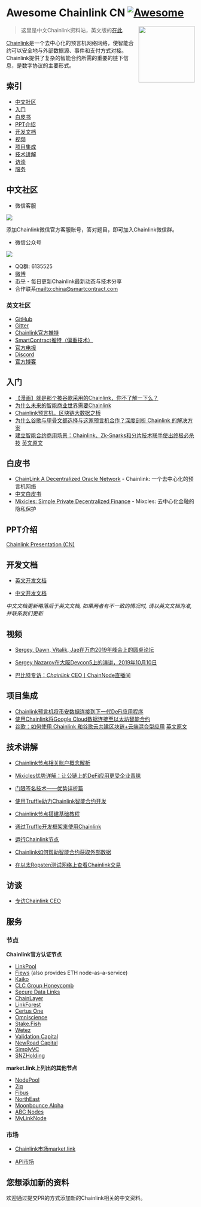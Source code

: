 # Awesome Chainlink CN [![Awesome](https://cdn.rawgit.com/sindresorhus/awesome/d7305f38d29fed78fa85652e3a63e154dd8e8829/media/badge.svg)](https://github.com/sindresorhus/awesome)


[<img src="img/chainlink-logo.png" align="right" width="150">](https://chain.link/)


> 这里是中文Chainlink资料站，英文版的[在此](https://github.com/JohannEid/awesome-chainlink)

[Chainlink](https://chain.link)是一个去中心化的预言机网络网络，使智能合约可以安全地与外部数据源、事件和支付方式对接。Chainlink提供了复杂的智能合约所需的重要的链下信息，是数字协议的主要形式。



## 索引


 - [中文社区](#中文社区) 
 - [入门](#入门)
 - [白皮书](#白皮书)
 - [PPT介绍](#PPT介绍)
 - [开发文档](#开发文档)
 - [视频](#视频)
 - [项目集成](#项目集成)
 - [技术讲解](#技术讲解)
 - [访谈](#访谈) 
 - [服务](#服务) 



## 中文社区

 - 微信客服

 ![](img/chainlink-wechat.jpg)

 添加Chainlink微信官方客服账号，答对题目，即可加入Chainlink微信群。


 - 微信公众号

 ![](img/chainlink-wechat-officalaccount.jpg)


 - QQ群: 6135525 
 - [微博](https://weibo.com/chainlinkofficial)
 - [币乎](https://bihu.com/people/1869894547) - 每日更新Chainlink最新动态与技术分享
 - 合作联系<mailto:china@smartcontract.com>



### 英文社区


 - [GitHub](https://github.com/smartcontractkit/chainlink)
 - [Gitter](https://gitter.im/smartcontractkit-chainlink/Lobby)
 - [Chainlink官方推特](https://twitter.com/chainlink)
 - [SmartContract推特（偏重技术）](https://twitter.com/Smart_Contract) 
 - [官方电报](https://t.me/chainlinkofficial)
 - [Discord](https://discordapp.com/invite/rCUqTAC)
 - [官方博客](https://blog.chain.link/)



## 入门

- [【漫画】就是那个被谷歌采用的Chainlink，你不了解一下么？](https://bihu.com/article/1172722061)
- [为什么未来的智能商业世界需要Chainlink](https://bihu.com/article/1925514357)
- [Chainlink预言机，区块链大数据之桥](https://bihu.com/article/1965176836)
- [为什么谷歌与甲骨文都选择与这家预言机合作？深度剖析 Chainlink 的解决方案](https://www.chainnews.com/articles/513626493124.htm)
- [建立智能合约商用场景：Chainlink、Zk-Snarks和分片技术联手使出终极必杀技](https://bihu.com/article/1242138347) [英文原文](https://medium.com/@rogerfeng/making-smart-contracts-work-for-business-how-chainlink-zk-snarks-sharding-finally-delivered-8f268af75ca2) 




## 白皮书

 - [ChainLink A Decentralized Oracle Network](https://link.smartcontract.com/whitepaper) - Chainlink: 一个去中心化的预言机网络
 - [中文白皮书](https://github.com/JohannEid/Chainlink_Chinese_Whitepaper/blob/master/Chainlink-%E4%B8%AD%E6%96%87%E7%99%BD%E7%9A%AE%E4%B9%A6.pdf)
 - [Mixicles: Simple Private Decentralized Finance](https://chain.link/mixicles.pdf) - Mixcles: 去中心化金融的隐私保护



 ## PPT介绍

[Chainlink Presentation (CN)](https://chain.link/presentations/chinese.pdf)




## 开发文档

 - [英文开发文档](https://docs.chain.link/docs)

 - [中文开发文档](https://chainlink-chinese.readme.io/docs/%E6%AC%A2%E8%BF%8E%E4%BD%BF%E7%94%A8chainlink)

*中文文档更新略落后于英文文档, 如果两者有不一致的情况时, 请以英文文档为准, 并联系我们更新*



## 视频



- [Sergey, Dawn, Vitalik, Jae在万向2019年峰会上的圆桌论坛](http://v.qq.com/x/page/j3006i6cgmv.html)

- [Sergey Nazarov在大阪Devcon5上的演讲，2019年10月10日](http://v.qq.com/x/page/r3007s7jrli.html)

- [巴比特专访：*Chainlink* CEO丨ChainNode直播间](https://v.qq.com/x/page/z30006omcm4.html)



## 项目集成



- [Chainlink预言机将币安数据连接到下一代DeFi应用程序](https://bihu.com/article/1341601142)
- [使用Chainlink将Google Cloud数据连接至以太坊智能合约](https://bihu.com/article/1001417257) 
- [谷歌：如何使用 Chainlink 和谷歌云共建区块链+云端混合型应用](https://bihu.com/article/1372182866) [英文原文](https://cloud.google.com/blog/products/data-analytics/building-hybrid-blockchain-cloud-applications-with-ethereum-and-google-cloud)





## 技术讲解

- [Chainlink节点相关账户概念解析](https://bihu.com/article/1914146585)

- [Mixicles优势详解：让公链上的DeFi应用更受企业青睐](https://bihu.com/article/1359132394)
- [门限签名技术——优势详析篇](https://bihu.com/article/1944495034)
- [使用Truffle助力Chainlink智能合约开发](https://bihu.com/article/1550174430)
- [Chainlink节点搭建基础教程](https://bihu.com/article/1839124817)
- [通过Truffle开发框架来使用Chainlink](https://bihu.com/article/1057437295)
- [运行Chainlink节点](https://bihu.com/article/1865395069)
- [Chainlink如何帮助智能合约获取外部数据](https://bihu.com/article/1730327208)
- [在以太Ropsten测试网络上查看Chainlink交易](https://bihu.com/article/1910154194) 



## 访谈



- [专访Chainlink CEO](https://bihu.com/article/1474575386)



## 服务



### 节点

**Chainlink官方认证节点** 

- [LinkPool](https://www.linkpool.io/)
- [Fiews](https://fiews.io/) (also provides ETH node-as-a-service)
- [Kaiko](https://www.kaiko.com/)
- [CLC Group Honeycomb](https://www.clcg.io/)
- [Secure Data Links](https://medium.com/secure-data-links/secure-data-links-5f8d852c9624)
- [ChainLayer](https://www.chainlayer.io/)
- [LinkForest](https://www.linkforest.io/)
- [Certus One](https://certus.one/)
- [Omniscience](https://omniscience.uk/)
- [Stake.Fish](https://stake.fish/)
- [Wetez](https://www.wetez.io/)
- [Validation Capital](https://validation.capital/)
- [NewRoad Capital](https://newroad.capital/)
- [SimplyVC](https://www.simply-vc.com.mt/)
- [SNZHolding](https://snzholding.com/pool)



**market.link上列出的其他节点** 

- [NodePool](https://www.nodepool.link/)
- [2iq](https://www.2iqresearch.com/)
- [Fibus](http://fibus.io/)
- [NorthEast](https://www.northeast.limited/)
- [Moonbounce Alpha](http://moonbounce.io/)
- [ABC Nodes](https://twitter.com/abcnodes)
- [MyLinkNode](https://mylinknode.com/) 



### 市场

- [Chainlink市场market.link](https://market.link)

- [API市场](https://honeycomb.market/) 



## 您想添加新的资料

欢迎通过提交PR的方式添加新的Chainlink相关的中文资料。